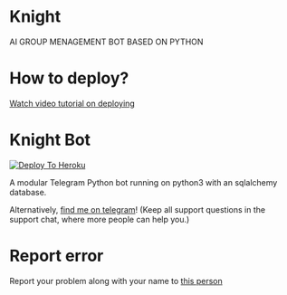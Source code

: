 # Knight
AI GROUP MENAGEMENT BOT BASED  ON PYTHON 
 
# How to deploy?
[Watch video tutorial on deploying](https://youtu.be/gXXFpTAk6Vo)

# Knight Bot

[![Deploy To Heroku](https://www.herokucdn.com/deploy/button.svg)](https://dashboard.heroku.com/new?template=https://github.com/dark12knight/knight/master)

A modular Telegram Python bot running on python3 with an sqlalchemy database.

Alternatively, [find me on telegram](https://t.me/Dark047)! (Keep all support questions in the support chat, where more people can help you.)


# Report error
Report your problem along with your name to [this person](https://t.me/Dark047)
